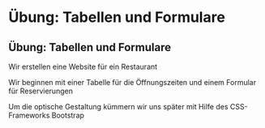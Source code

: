 # Übung: Tabellen und Formulare

## Übung: Tabellen und Formulare

Wir erstellen eine Website für ein Restaurant

Wir beginnen mit einer Tabelle für die Öffnungszeiten und einem Formular für Reservierungen

Um die optische Gestaltung kümmern wir uns später mit Hilfe des CSS-Frameworks Bootstrap
